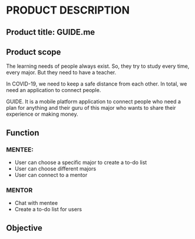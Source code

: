 # PRODUCT DESCRIPTION
## Product title: GUIDE.me

## Product scope
The learning needs of people always exist. So, they try to study every time, every major. But they need to have a teacher.

In COVID-19, we need to keep a safe distance from each other. In total, we need an application to connect people.

GUIDE. It is a mobile platform application to connect people who need a plan for anything and their guru of this major who wants to share their experience or making money.

## Function

### MENTEE:
-	User can choose a specific major to create a to-do list
-	User can choose different majors
-	User can connect to a mentor
### MENTOR
-	Chat with mentee
-	Create a to-do list for users

## Objective